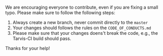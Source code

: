 We are encouraging everyone to contribute, even if you are fixing a small typo. Please make sure to follow the following steps:

1. Always create a new branch, never commit directly to the `master`
2. Your changes should follows the rules on the `CODE_OF_CONDUCTS.md`
3. Please make sure that your changes doens't break the code, e.g., the Tarvis-CI build should pass.

Thanks for your help!
